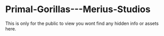 # Primal-Gorillas---Merius-Studios
This is only for the public to view you wont find any hidden info or assets here.
